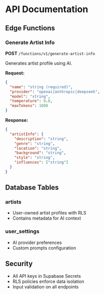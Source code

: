 # API Documentation

## Edge Functions

### Generate Artist Info
**POST** `/functions/v1/generate-artist-info`

Generates artist profile using AI.

**Request:**
```json
{
  "name": "string (required)",
  "provider": "openai|anthropic|deepseek",
  "model": "string",
  "temperature": 0.8,
  "maxTokens": 1000
}
```

**Response:**
```json
{
  "artistInfo": {
    "description": "string",
    "genre": "string", 
    "location": "string",
    "background": "string",
    "style": "string",
    "influences": ["string"]
  }
}
```

## Database Tables

### artists
- User-owned artist profiles with RLS
- Contains metadata for AI context

### user_settings  
- AI provider preferences
- Custom prompts configuration

## Security
- All API keys in Supabase Secrets
- RLS policies enforce data isolation
- Input validation on all endpoints